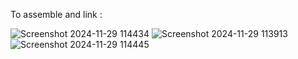 To assemble and link :

![Screenshot 2024-11-29 114434](https://github.com/user-attachments/assets/4253044b-0d6a-4e84-9236-45a829085246)
![Screenshot 2024-11-29 113913](https://github.com/user-attachments/assets/f7ce6db3-f70b-4368-8edb-214c813f0747)
![Screenshot 2024-11-29 114445](https://github.com/user-attachments/assets/73d92248-f488-44b7-b482-e8e7df43f0d4)


